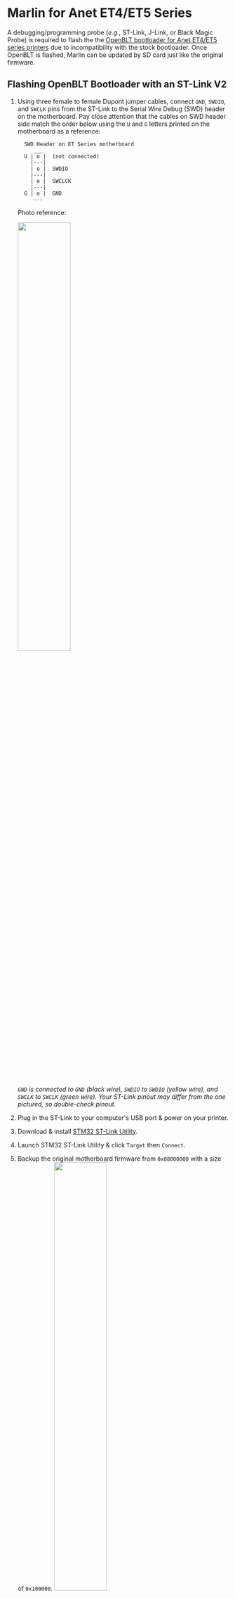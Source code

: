 # Marlin for Anet ET4/ET5 Series

A debugging/programming probe (_e.g._, ST-Link, J-Link, or Black Magic Probe) is required to flash the the [OpenBLT bootloader for Anet ET4/ET5 series printers](https://github.com/davidtgbe/openblt/releases) due to incompatibility with the stock bootloader. Once OpenBLT is flashed, Marlin can be updated by SD card just like the original firmware.

## Flashing OpenBLT Bootloader with an ST-Link V2

1. Using three female to female Dupont jumper cables, connect `GND`, `SWDIO`, and `SWCLK` pins from the ST-Link to the Serial Wire Debug (SWD) header on the motherboard. Pay close attention that the cables on SWD header side match the order below using the `U` and `G` letters printed on the motherboard as a reference:

    ```
      SWD Header on ET Series motherboard
         ___
      U | o |  (not connected)
        |---|
        | o |  SWDIO
        |---|
        | o |  SWCLCK
        |---|
      G | o |  GND
         ---
    ```
    Photo reference:

    <img src="https://i.imgur.com/IBqE0i0.jpeg" width="50%">

    _`GND` is connected to `GND` (black wire), `SWDIO` to `SWDIO` (yellow wire), and `SWCLK` to `SWCLK` (green wire). Your ST-Link pinout may differ from the one pictured, so double-check pinout._
2. Plug in the ST-Link to your computer's USB port & power on your printer.
3. Download & install [STM32 ST-Link Utility](https://www.st.com/en/development-tools/stsw-link004.html).
4. Launch STM32 ST-Link Utility & click `Target` then `Connect`.
5. Backup the original motherboard firmware from `0x08000000` with a size of `0x100000`.
    <img src="https://i.imgur.com/RGG4B6L.png" width="50%">
6. Download & extract [OpenBLT bootloader for Anet ET4/ET5 series printers](https://github.com/davidtgbe/openblt/releases).
7. Click on `Target` then `Program...`
8. Set the `Start Address` to `0x08000000`.
9. Under `File Path`, click `Browse` and select `openblt_et4.bin` extracted in Step 6.
10. Click `Start` to initiate the flashing process.
11. OpenBLT for Anet ET4/ET5 series printers is now be installed on your motherboard.

## Installing Marlin

1. Once Marlin is compiled, copy `Marlin/.pio/build/Anet_ET4_OpenBLT/firmware.srec` to a blank SD card and insert it into your printer.
2. Power cycle your printer to start the update process.

## Acknowledgements
- [@davidtgbe](https://github.com/davidtgbe) for porting Marlin to the ET4/ET5 series.
- [Telegram Anet ET4 spanish group](https://t.me/anetet4esp), especially [@olidnon](https://github.com/olidnon), who lent his motherboard for testing.
- [@uwe](https://github.com/uwe) and [@mubes](https://github.com/mubes) from Black Magic Probe team, and to [@Ebiroll](https://github.com/Ebiroll) (BMP/ESP32).
- All contributors and testers.

